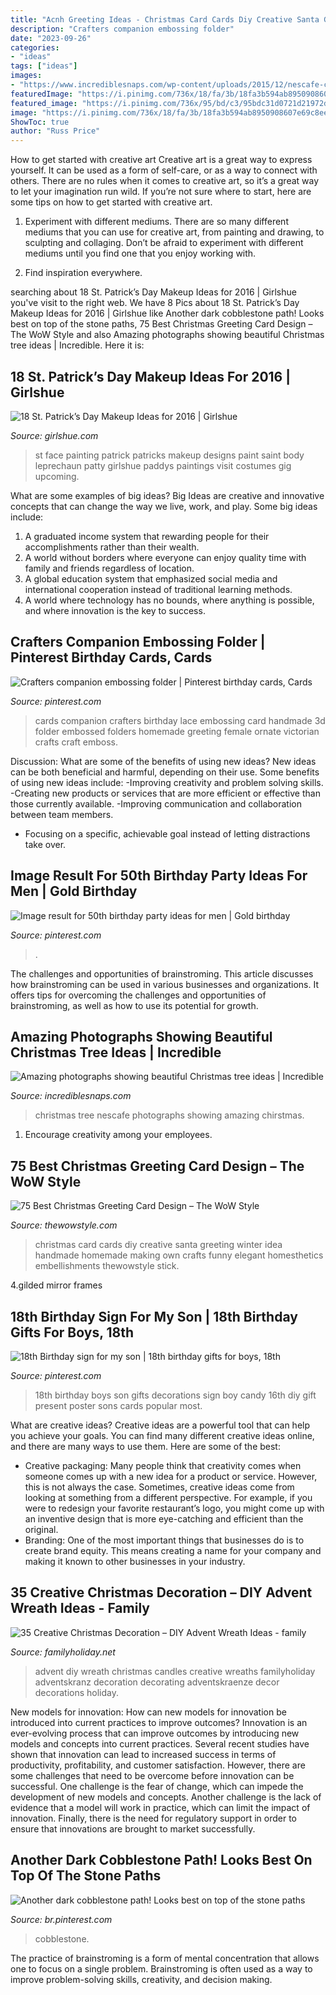 ```yaml
---
title: "Acnh Greeting Ideas - Christmas Card Cards Diy Creative Santa Greeting Winter Idea Handmade Homemade Making Own Crafts Funny Elegant Homesthetics Embellishments Thewowstyle Stick"
description: "Crafters companion embossing folder"
date: "2023-09-26"
categories:
- "ideas"
tags: ["ideas"]
images:
- "https://www.incrediblesnaps.com/wp-content/uploads/2015/12/nescafe-christmas-tree.jpg"
featuredImage: "https://i.pinimg.com/736x/18/fa/3b/18fa3b594ab8950908607e69c8ee2eb0.jpg"
featured_image: "https://i.pinimg.com/736x/95/bd/c3/95bdc31d0721d21972dfe975d9b77768.jpg"
image: "https://i.pinimg.com/736x/18/fa/3b/18fa3b594ab8950908607e69c8ee2eb0.jpg"
ShowToc: true
author: "Russ Price"
---
```



How to get started with creative art
Creative art is a great way to express yourself. It can be used as a form of self-care, or as a way to connect with others. There are no rules when it comes to creative art, so it’s a great way to let your imagination run wild. If you’re not sure where to start, here are some tips on how to get started with creative art.
1. Experiment with different mediums. There are so many different mediums that you can use for creative art, from painting and drawing, to sculpting and collaging. Don’t be afraid to experiment with different mediums until you find one that you enjoy working with.

2. Find inspiration everywhere.

	

		
searching about 18 St. Patrick’s Day Makeup Ideas for 2016 | Girlshue you've visit to the right web. We have 8 Pics about 18 St. Patrick’s Day Makeup Ideas for 2016 | Girlshue like Another dark cobblestone path! Looks best on top of the stone paths, 75 Best Christmas Greeting Card Design – The WoW Style and also Amazing photographs showing beautiful Christmas tree ideas | Incredible. Here it is:
		
    
## 18 St. Patrick’s Day Makeup Ideas For 2016 | Girlshue

<img loading=lazy src="http://www.girlshue.com/wp-content/uploads/2016/02/St.-Patricks-Day-make-up-2016-10.jpg" onerror="this.onerror=null;this.src='https://tse1.mm.bing.net/th?id=OIP.MfGjhATwQ9LvDDf_Sqmb9wHaJ4&amp;pid=15.1';" alt="18 St. Patrick’s Day Makeup Ideas for 2016 | Girlshue">

_Source: girlshue.com_

>st face painting patrick patricks makeup designs paint saint body leprechaun patty girlshue paddys paintings visit costumes gig upcoming. 

	

What are some examples of big ideas?
Big Ideas are creative and innovative concepts that can change the way we live, work, and play. Some big ideas include: 
1. A graduated income system that rewarding people for their accomplishments rather than their wealth.
2. A world without borders where everyone can enjoy quality time with family and friends regardless of location.
3. A global education system that emphasized social media and international cooperation instead of traditional learning methods.
4. A world where technology has no bounds, where anything is possible, and where innovation is the key to success.

    
## Crafters Companion Embossing Folder | Pinterest Birthday Cards, Cards

<img loading=lazy src="https://i.pinimg.com/736x/df/75/33/df7533066d30f91a5fa205df6fd44044.jpg" onerror="this.onerror=null;this.src='https://tse4.mm.bing.net/th?id=OIP.kXDGx3N0QHMWHP5lVQTxiQHaKK&amp;pid=15.1';" alt="Crafters companion embossing folder | Pinterest birthday cards, Cards">

_Source: pinterest.com_

>cards companion crafters birthday lace embossing card handmade 3d folder embossed folders homemade greeting female ornate victorian crafts craft emboss. 

	

Discussion: What are some of the benefits of using new ideas?
New ideas can be both beneficial and harmful, depending on their use. Some benefits of using new ideas include: 
-Improving creativity and problem solving skills.
-Creating new products or services that are more efficient or effective than those currently available.
-Improving communication and collaboration between team members. 
- Focusing on a specific, achievable goal instead of letting distractions take over.

    
## Image Result For 50th Birthday Party Ideas For Men | Gold Birthday

<img loading=lazy src="https://i.pinimg.com/736x/18/fa/3b/18fa3b594ab8950908607e69c8ee2eb0.jpg" onerror="this.onerror=null;this.src='https://tse3.mm.bing.net/th?id=OIP.xAXkI8vKA65Zhi2DLJBBogHaKJ&amp;pid=15.1';" alt="Image result for 50th birthday party ideas for men | Gold birthday">

_Source: pinterest.com_

>. 

	

The challenges and opportunities of brainstroming.
This article discusses how brainstroming can be used in various businesses and organizations. It offers tips for overcoming the challenges and opportunities of brainstroming, as well as how to use its potential for growth.

    
## Amazing Photographs Showing Beautiful Christmas Tree Ideas | Incredible

<img loading=lazy src="https://www.incrediblesnaps.com/wp-content/uploads/2015/12/nescafe-christmas-tree.jpg" onerror="this.onerror=null;this.src='https://tse3.mm.bing.net/th?id=OIP.6fYePzb_wxfqIgNJgfQU5QHaMt&amp;pid=15.1';" alt="Amazing photographs showing beautiful Christmas tree ideas | Incredible">

_Source: incrediblesnaps.com_

>christmas tree nescafe photographs showing amazing chirstmas. 

	

1. Encourage creativity among your employees.

    
## 75 Best Christmas Greeting Card Design – The WoW Style

<img loading=lazy src="http://thewowstyle.com/wp-content/uploads/2014/11/663.jpg" onerror="this.onerror=null;this.src='https://tse1.mm.bing.net/th?id=OIP.fzJEnSDAybeLbmP06bdH1AHaKc&amp;pid=15.1';" alt="75 Best Christmas Greeting Card Design – The WoW Style">

_Source: thewowstyle.com_

>christmas card cards diy creative santa greeting winter idea handmade homemade making own crafts funny elegant homesthetics embellishments thewowstyle stick. 

	

4.gilded mirror frames

    
## 18th Birthday Sign For My Son | 18th Birthday Gifts For Boys, 18th

<img loading=lazy src="https://i.pinimg.com/736x/85/5f/da/855fda0e16303c036bff2c50d62cad72.jpg" onerror="this.onerror=null;this.src='https://tse4.mm.bing.net/th?id=OIP.ue0LaXeN5OCOWNfSqyQG7QHaNK&amp;pid=15.1';" alt="18th Birthday sign for my son | 18th birthday gifts for boys, 18th">

_Source: pinterest.com_

>18th birthday boys son gifts decorations sign boy candy 16th diy gift present poster sons cards popular most. 

	

What are creative ideas?
Creative ideas are a powerful tool that can help you achieve your goals. You can find many different creative ideas online, and there are many ways to use them. Here are some of the best:  
- Creative packaging: Many people think that creativity comes when someone comes up with a new idea for a product or service. However, this is not always the case. Sometimes, creative ideas come from looking at something from a different perspective. For example, if you were to redesign your favorite restaurant’s logo, you might come up with an inventive design that is more eye-catching and efficient than the original. 
- Branding: One of the most important things that businesses do is to create brand equity. This means creating a name for your company and making it known to other businesses in your industry.

    
## 35 Creative Christmas Decoration – DIY Advent Wreath Ideas - Family

<img loading=lazy src="http://www.familyholiday.net/wp-content/uploads/2015/10/DIY-Advent-Wreath-Ideas-32.jpg" onerror="this.onerror=null;this.src='https://tse2.mm.bing.net/th?id=OIP.tLd0J7AV9sV8olvNNf6g8QHaJ4&amp;pid=15.1';" alt="35 Creative Christmas Decoration – DIY Advent Wreath Ideas - family">

_Source: familyholiday.net_

>advent diy wreath christmas candles creative wreaths familyholiday adventskranz decoration decorating adventskraenze decor decorations holiday. 

	

New models for innovation: How can new models for innovation be introduced into current practices to improve outcomes?
Innovation is an ever-evolving process that can improve outcomes by introducing new models and concepts into current practices. Several recent studies have shown that innovation can lead to increased success in terms of productivity, profitability, and customer satisfaction. However, there are some challenges that need to be overcome before innovation can be successful. One challenge is the fear of change, which can impede the development of new models and concepts. Another challenge is the lack of evidence that a model will work in practice, which can limit the impact of innovation. Finally, there is the need for regulatory support in order to ensure that innovations are brought to market successfully.

    
## Another Dark Cobblestone Path! Looks Best On Top Of The Stone Paths

<img loading=lazy src="https://i.pinimg.com/736x/95/bd/c3/95bdc31d0721d21972dfe975d9b77768.jpg" onerror="this.onerror=null;this.src='https://tse3.mm.bing.net/th?id=OIP.201uNExK3CSvJ8U4Ms2dHAHaJ4&amp;pid=15.1';" alt="Another dark cobblestone path! Looks best on top of the stone paths">

_Source: br.pinterest.com_

>cobblestone. 

	

The practice of brainstroming is a form of mental concentration that allows one to focus on a single problem. Brainstroming is often used as a way to improve problem-solving skills, creativity, and decision making.

